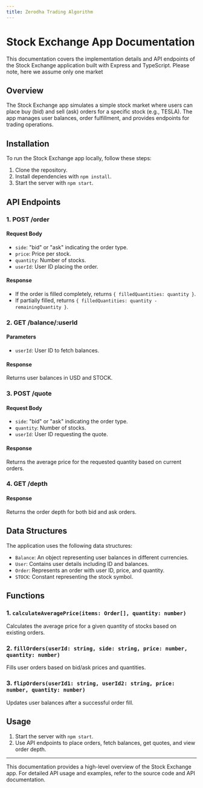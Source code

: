 ```yaml
---
title: Zerodha Trading Algorithm
---
```


# Stock Exchange App Documentation

This documentation covers the implementation details and API endpoints of the Stock Exchange application built with Express and TypeScript.
Please note, here we assume only one market

## Overview

The Stock Exchange app simulates a simple stock market where users can place buy (bid) and sell (ask) orders for a specific stock (e.g., TESLA). The app manages user balances, order fulfillment, and provides endpoints for trading operations.

## Installation

To run the Stock Exchange app locally, follow these steps:

1. Clone the repository.
2. Install dependencies with `npm install`.
3. Start the server with `npm start`.

## API Endpoints

### 1. POST /order

#### Request Body

- `side`: "bid" or "ask" indicating the order type.
- `price`: Price per stock.
- `quantity`: Number of stocks.
- `userId`: User ID placing the order.

#### Response

- If the order is filled completely, returns `{ filledQuantities: quantity }`.
- If partially filled, returns `{ filledQuantities: quantity - remainingQuantity }`.

### 2. GET /balance/:userId

#### Parameters

- `userId`: User ID to fetch balances.

#### Response

Returns user balances in USD and STOCK.

### 3. POST /quote

#### Request Body

- `side`: "bid" or "ask" indicating the order type.
- `quantity`: Number of stocks.
- `userId`: User ID requesting the quote.

#### Response

Returns the average price for the requested quantity based on current orders.

### 4. GET /depth

#### Response

Returns the order depth for both bid and ask orders.

## Data Structures

The application uses the following data structures:

- `Balance`: An object representing user balances in different currencies.
- `User`: Contains user details including ID and balances.
- `Order`: Represents an order with user ID, price, and quantity.
- `STOCK`: Constant representing the stock symbol.

## Functions

### 1. `calculateAveragePrice(items: Order[], quantity: number)`

Calculates the average price for a given quantity of stocks based on existing orders.

### 2. `fillOrders(userId: string, side: string, price: number, quantity: number)`

Fills user orders based on bid/ask prices and quantities.

### 3. `flipOrders(userId1: string, userId2: string, price: number, quantity: number)`

Updates user balances after a successful order fill.

## Usage

1. Start the server with `npm start`.
2. Use API endpoints to place orders, fetch balances, get quotes, and view order depth.

---

This documentation provides a high-level overview of the Stock Exchange app. For detailed API usage and examples, refer to the source code and API documentation.


